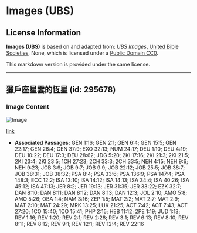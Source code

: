# Images (UBS)

## License Information

**Images (UBS)** is based on and adapted from: _UBS Images_, [United Bible Societies](https://unitedbiblesocieties.org/), None, which is licensed under a [Public Domain CC0](https://creativecommons.org/public-domain/cc0/).

This markdown version is provided under the same license.



--------------------------------

## 獵戶座星雲的恆星 (id: 295678)

### Image Content

![Image](https://cdn.aquifer.bible/aquifer-content/resources/Media/WEB-0832_orion_nebula_stars.jpg)

[link](https://cdn.aquifer.bible/aquifer-content/resources/Media/WEB-0832_orion_nebula_stars.jpg)

* **Associated Passages:** GEN 1:16; GEN 2:1; GEN 6:4; GEN 15:5; GEN 22:17; GEN 26:4; GEN 37:9; EXO 32:13; NUM 24:17; DEU 1:10; DEU 4:19; DEU 10:22; DEU 17:3; DEU 28:62; JDG 5:20; 2KI 17:16; 2KI 21:3; 2KI 21:5; 2KI 23:4; 2KI 23:5; 1CH 27:23; 2CH 33:3; 2CH 33:5; NEH 4:15; NEH 9:6; NEH 9:23; JOB 3:9; JOB 9:7; JOB 9:9; JOB 22:12; JOB 25:5; JOB 38:7; JOB 38:31; JOB 38:32; PSA 8:4; PSA 33:6; PSA 136:9; PSA 147:4; PSA 148:3; ECC 12:2; ISA 13:10; ISA 14:12; ISA 14:13; ISA 34:4; ISA 40:26; ISA 45:12; ISA 47:13; JER 8:2; JER 19:13; JER 31:35; JER 33:22; EZK 32:7; DAN 8:10; DAN 8:11; DAN 8:12; DAN 8:13; DAN 12:3; JOL 2:10; AMO 5:8; AMO 5:26; OBA 1:4; NAM 3:16; ZEP 1:5; MAT 2:2; MAT 2:7; MAT 2:9; MAT 2:10; MAT 24:29; MRK 13:25; LUK 21:25; ACT 7:42; ACT 7:43; ACT 27:20; 1CO 15:40; 1CO 15:41; PHP 2:15; HEB 11:12; 2PE 1:19; JUD 1:13; REV 1:16; REV 1:20; REV 2:1; REV 2:28; REV 3:1; REV 6:13; REV 8:10; REV 8:11; REV 8:12; REV 9:1; REV 12:1; REV 12:4; REV 22:16

